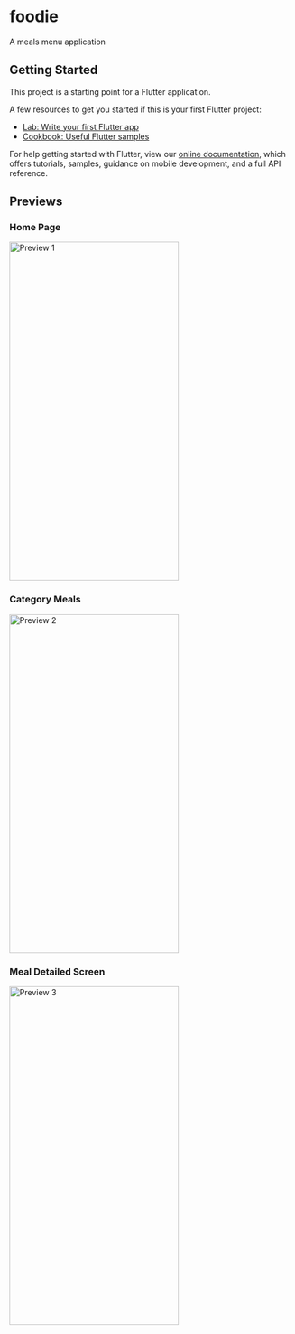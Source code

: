 # foodie

A meals menu application

## Getting Started

This project is a starting point for a Flutter application.

A few resources to get you started if this is your first Flutter project:

- [Lab: Write your first Flutter app](https://flutter.dev/docs/get-started/codelab)
- [Cookbook: Useful Flutter samples](https://flutter.dev/docs/cookbook)

For help getting started with Flutter, view our
[online documentation](https://flutter.dev/docs), which offers tutorials,
samples, guidance on mobile development, and a full API reference.


## Previews
### Home Page
<img src="https://user-images.githubusercontent.com/47386692/118831933-ca861480-b8dd-11eb-8d41-25e4f7e67dba.png" alt="Preview 1" width="300" height="600"/> 

### Category Meals
<img src="https://user-images.githubusercontent.com/47386692/118832066-e8ec1000-b8dd-11eb-877d-1b569ce3bee4.png" alt="Preview 2" width="300" height="600"/>

### Meal Detailed Screen
<img src="https://user-images.githubusercontent.com/47386692/118832190-0ae59280-b8de-11eb-879c-e34ff36f61df.png" alt="Preview 3" width="300" height="600"/>

